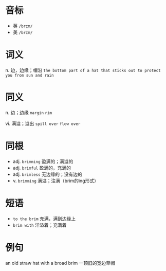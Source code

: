 # 音标

- 英 `/brɪm/`
- 美 `/brɪm/`

# 词义

n. 边，边缘；帽沿
`the bottom part of a hat that sticks out to protect you from sun and rain`

# 同义

n. 边；边缘
`margin` `rim`

vi. 满溢；溢出
`spill over` `flow over`

# 同根

- adj. `brimming` 盈满的；满溢的
- adj. `brimful` 盈满的，充满的
- adj. `brimless` 无边缘的；没有边的
- v. `brimming` 满溢；注满（brim的ing形式）

# 短语

- `to the brim` 充满，满到边缘上
- `brim with` 洋溢着；充满着

# 例句

an old straw hat with a broad brim
一顶旧的宽边草帽


